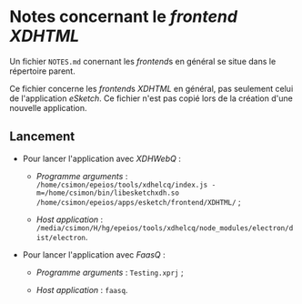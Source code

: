 # Notes concernant le *frontend* *XDHTML*

Un fichier `NOTES.md` conernant les *frontend*s en général se situe dans le répertoire parent.

Ce fichier concerne les *frontend*s *XDHTML* en général, pas seulement celui de l'application *eSketch*. Ce fichier n'est pas copié lors de la création d'une nouvelle application.

## Lancement

* Pour lancer l'application avec *XDHWebQ* :
  
   * *Programme arguments* : `/home/csimon/epeios/tools/xdhelcq/index.js -m=/home/csimon/bin/libesketchxdh.so /home/csimon/epeios/apps/esketch/frontend/XDHTML/` ;
  
   * *Host application* : `/media/csimon/H/hg/epeios/tools/xdhelcq/node_modules/electron/dist/electron`.
- Pour lancer l'application avec *FaasQ* :
  
   - *Programme arguments* : `Testing.xprj` ;
  
   - *Host application* : `faasq`.
